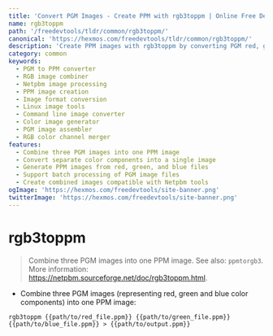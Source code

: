 ```yaml
---
title: 'Convert PGM Images - Create PPM with rgb3toppm | Online Free DevTools by Hexmos'
name: rgb3toppm
path: '/freedevtools/tldr/common/rgb3toppm/'
canonical: 'https://hexmos.com/freedevtools/tldr/common/rgb3toppm/'
description: 'Create PPM images with rgb3toppm by converting PGM red, green and blue components. Fast image combining with this Netpbm tool. Free online tool, no registration required.'
category: common
keywords:
  - PGM to PPM converter
  - RGB image combiner
  - Netpbm image processing
  - PPM image creation
  - Image format conversion
  - Linux image tools
  - Command line image converter
  - Color image generator
  - PGM image assembler
  - RGB color channel merger
features:
  - Combine three PGM images into one PPM image
  - Convert separate color components into a single image
  - Generate PPM images from red, green, and blue files
  - Support batch processing of PGM image files
  - Create combined images compatible with Netpbm tools
ogImage: 'https://hexmos.com/freedevtools/site-banner.png'
twitterImage: 'https://hexmos.com/freedevtools/site-banner.png'
---
```


# rgb3toppm

> Combine three PGM images into one PPM image.
> See also: `ppmtorgb3`.
> More information: <https://netpbm.sourceforge.net/doc/rgb3toppm.html>.

- Combine three PGM images (representing red, green and blue color components) into one PPM image:

`rgb3toppm {{path/to/red_file.ppm}} {{path/to/green_file.ppm}} {{path/to/blue_file.ppm}} > {{path/to/output.ppm}}`
